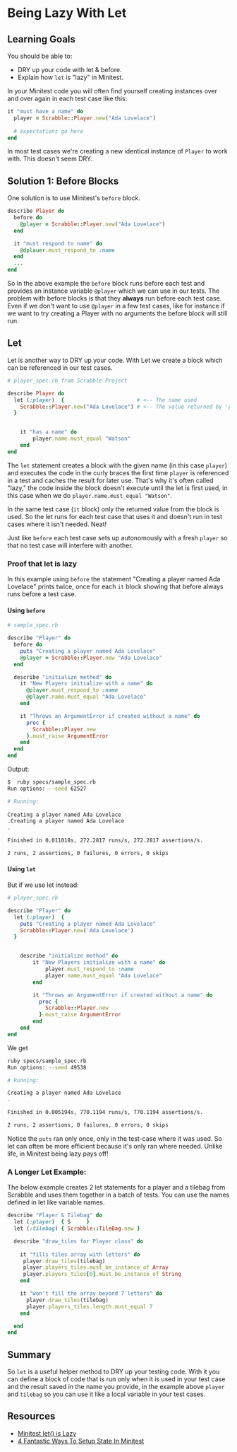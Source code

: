# Being Lazy With Let
## Learning Goals
You should be able to: 
- DRY up your code with let & before.
- Explain how `let` is "lazy" in Minitest.

In your Minitest code you will often find yourself creating instances over and over again in each test case like this:

```ruby
it "must have a name" do
  player = Scrabble::Player.new("Ada Lovelace")
  
  # expectations go here
end
```

In most test cases we're creating a new identical instance of `Player` to work with.  This doesn't seem DRY.  

## Solution 1:  Before Blocks

One solution is to use Minitest's `before` block. 

```ruby
describe Player do
  before do
    @player = Scrabble::Player.new("Ada Lovelace")
  end

  it "must respond to name" do
    @dplauer.must_respond_to :name
  end
  ...
end
```

So in the above example the `before` block runs before each test and provides an instance variable `@player` which we can use in our tests.  The problem with before blocks is that they **always** run before each test case.  Even if we don't want to use `@player` in a few test cases, like for instance if we want to try creating a Player with no arguments the before block will still run.  

## Let

Let is another way to DRY up your code.  With Let we create a block which can be referenced in our test cases.


```ruby
# player_spec.rb from Scrabble Project

describe Player do
  let (:player)  { 						 # <-- The name used
  	Scrabble::Player.new("Ada Lovelace") # <-- The value returned by 'player'
  }


	it "has a name" do
		player.name.must_equal "Watson"
    end
end
```

The `let` statement creates a block with the given name (in this case `player`) and executes the code in the curly braces the first time `player` is referenced in a test and caches the result for later use.  That's why it's often called "lazy," the code inside the block doesn't execute until the let is first used, in this case when we do `player.name.must_equal "Watson"`.  

In the same test case (`it` block) only the returned value from the block is used. So the let runs for each test case that uses it and doesn't run in test cases where it isn't needed.  Neat! 

Just like `before` each test case sets up autonomously with a fresh `player` so that no test case will interfere with another.  

### Proof that let is lazy

In this example using `before` the statement "Creating a player named Ada Lovelace" prints twice, once for each `it` block showing that before always runs before a test case.  

#### Using `before`

```ruby
# sample_spec.rb

describe "Player" do
  before do
  	puts "Creating a player named Ada Lovelace"
    @player = Scrabble::Player.new "Ada Lovelace"
  end

  describe "initialize method" do
    it "New Players initialize with a name" do
      @player.must_respond_to :name
      @player.name.must_equal "Ada Lovelace"
    end

    it "Throws an ArgumentError if created without a name" do
      proc {
        Scrabble::Player.new
      }.must_raise ArgumentError
    end
  end
end
```
Output:

```bash
$  ruby specs/sample_spec.rb
Run options: --seed 62527

# Running:
	
Creating a player named Ada Lovelace
.Creating a player named Ada Lovelace
.

Finished in 0.011018s, 272.2817 runs/s, 272.2817 assertions/s.

2 runs, 2 assertions, 0 failures, 0 errors, 0 skips
```

#### Using `let`

But if we use let instead:

```ruby
# player_spec.rb

describe "Player" do
  let (:player)  {
    puts "Creating a player named Ada Lovelace"
    Scrabble::Player.new('Ada Lovelace')
  }


    describe "initialize method" do
        it "New Players initialize with a name" do
            player.must_respond_to :name
            player.name.must_equal "Ada Lovelace"
        end

        it "Throws an ArgumentError if created without a name" do
          proc {
            Scrabble::Player.new
          }.must_raise ArgumentError
        end
    end
end
```

We get

```bash
ruby specs/sample_spec.rb
Run options: --seed 49538

# Running:

Creating a player named Ada Lovelace
.

Finished in 0.005194s, 770.1194 runs/s, 770.1194 assertions/s.

2 runs, 2 assertions, 0 failures, 0 errors, 0 skips
```

Notice the `puts` ran only once, only in the test-case where it was used.  So let can often be more efficient because it's only ran where needed.  Unlike life, in Minitest being lazy pays off!

### A Longer Let Example:

The below example creates 2 let statements for a player and a tilebag from Scrabble and uses them together in a batch of tests.  You can use the names defined in let like variable names.  

```ruby
describe "Player & Tilebag" do
  let (:player)  { S	 }
  let (:tilebag) { Scrabble::TileBag.new }

  describe "draw_tiles for Player class" do
  
    it "fills tiles array with letters" do
     player.draw_tiles(tilebag)
     player.players_tiles.must_be_instance_of Array
     player.players_tiles[0].must_be_instance_of String
    end

    it "won't fill the array beyond 7 letters" do
      player.draw_tiles(tilebag)
      player.players_tiles.length.must_equal 7
    end

  end
end
```

## Summary

So `let` is a useful helper method to DRY up your testing code.  With it you can define a block of code that is run only when it is used in your test case and the result saved in the name you provide, in the example above `player` and `tilebag` so you can use it like a local variable in your test cases.  


## Resources
-  [Minitest let() is Lazy](http://ruby-journal.com/minitest-let-is-lazy/)
-  [4 Fantastic Ways To Setup State In Minitest](https://chriskottom.com/blog/2014/10/4-fantastic-ways-to-set-up-state-in-minitest/)
